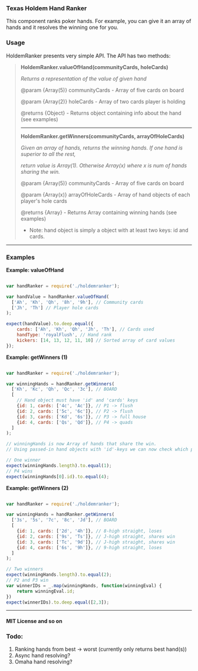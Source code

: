 ### Texas Holdem Hand Ranker

This component ranks poker hands. For example, you can give it an array of hands and it resolves the winning one for you.

### Usage

HoldemRanker presents very simple API. The API has two methods:

> **HoldemRanker.valueOfHand(communityCards, holeCards)**
>
> *Returns a representation of the value of given hand*
>
> @param {Array(5)} communityCards - Array of five cards on board
>
> @param {Array(2)} holeCards - Array of two cards player is holding
>
> @returns {Object} - Returns object containing info about the hand (see examples)
>
> ---
>
> **HoldemRanker.getWinners(communityCards, arrayOfHoleCards)**
>
> *Given an array of hands, returns the winning hands. If one hand is superior to all the rest,*
>
> *return value is Array(1). Otherwise Array(x) where x is num of hands sharing the win.*
>
> @param {Array(5)} communityCards - Array of five cards on board
>
> @param {Array(x)} arrayOfHoleCards - Array of hand objects of each player's hole cards
>
> @returns {Array} - Returns Array containing winning hands (see examples)
>
> * Note: hand object is simply a object with at least two keys: id and cards.

---

### Examples

**Example: valueOfHand**
```javascript

var handRanker = require('./holdemranker');

var handValue = handRanker.valueOfHand(
  ['Ah', 'Kh', 'Qh', '8h', '9h'], // Community cards
  ['Jh', 'Th'] // Player hole cards
);

expect(handValue).to.deep.equal({
	cards: ['Ah', 'Kh', 'Qh', 'Jh', 'Th'], // Cards used
	handType: 'royalFlush', // Hand rank
	kickers: [14, 13, 12, 11, 10] // Sorted array of card values
});


```

**Example: getWinners (1)**
```javascript

var handRanker = require('./holdemranker');

var winningHands = handRanker.getWinners(
  ['Kh', 'Kc', 'Qh', 'Qc', '3c'], // BOARD
  [
    // Hand object must have 'id' and 'cards' keys
    {id: 1, cards: ['4c', 'Ac']}, // P1 -> flush
    {id: 2, cards: ['5c', '6c']}, // P2 -> flush
    {id: 3, cards: ['Kd', '6s']}, // P3 -> full house
    {id: 4, cards: ['Qs', 'Qd']}, // P4 -> quads
  ]
);

// winningHands is now Array of hands that share the win.
// Using passed-in hand objects with 'id'-keys we can now check which player won.

// One winner
expect(winningHands.length).to.equal(1);
// P4 wins
expect(winningHands[0].id).to.equal(4);

```

**Example: getWinners (2)**
```javascript

var handRanker = require('./holdemranker');

var winningHands = handRanker.getWinners(
  ['3s', '5s', '7c', '8c', 'Jd'], // BOARD
  [
    {id: 1, cards: ['2d', '4h']}, // 8-high straight, loses
    {id: 2, cards: ['9s', 'Ts']}, // J-high straight, shares win
    {id: 3, cards: ['Tc', '9d']}, // J-high straight, shares win
    {id: 4, cards: ['6s', '9h']}, // 9-high straight, loses
  ]
);

// Two winners
expect(winningHands.length).to.equal(2);
// P2 and P3 win
var winnerIDs = _.map(winningHands, function(winningEval) {
	return winningEval.id;
})
expect(winnerIDs).to.deep.equal([2,3]);

```

--- 

#### MIT License and so on

### Todo:

1. Ranking hands from best -> worst (currently only returns best hand(s))
2. Async hand resolving?
3. Omaha hand resolving?